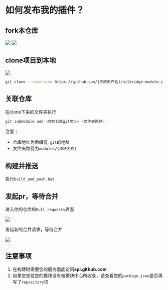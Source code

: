 
# 如何发布我的插件？

## fork本仓库

![](/doc/img/1.png)
![](/doc/img/2.png)

## clone项目到本地

![](/doc/img/3.png)

``` bash
git clone --recursive https://github.com/{你的用户名}/nilbridge-module-center.git
```

## 关联仓库

在clone下来的文件夹执行

```bash
git submodule add <你的仓库git地址> <文件夹路径>
```

注意：
- 仓库地址为后缀有`.git`的地址
- 文件夹路径为`modules/{模块名称}`

## 构建并推送

执行`build_and_push.bat`

## 发起pr，等待合并

进入你的仓库的`Pull requests`界面

![](/doc/img/4.png)

发起新的合并请求，等待合并

![](/doc/img/5.png)

## 注意事项

1. 在构建时需要您的服务器能访问**api.github.com**
2. 如果您发现您的模块没有被模块中心所收录，请查看您的`package.json`是否填写了`repository`项